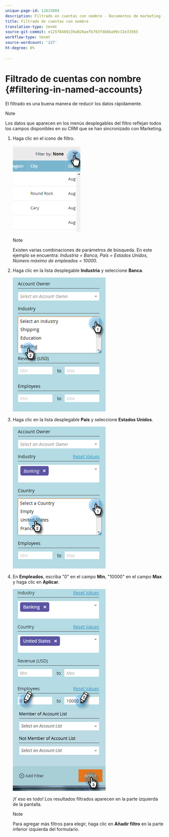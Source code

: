 ```yaml
---
unique-page-id: 12615804
description: Filtrado en cuentas con nombre - Documentos de marketing - Documentación del producto
title: Filtrado de cuentas con nombre
translation-type: tm+mt
source-git-commit: e125f8469239a026aefb703fdb6ba99c32e33565
workflow-type: tm+mt
source-wordcount: '127'
ht-degree: 0%

---
```



# Filtrado de cuentas con nombre {#filtering-in-named-accounts}

El filtrado es una buena manera de reducir los datos rápidamente.

>[!NOTE]
>
>Los datos que aparecen en los menús desplegables del filtro reflejan todos los campos disponibles en su CRM que se han sincronizado con Marketing.

1. Haga clic en el icono de filtro.

   ![](assets/filter-one.png)

   >[!NOTE]
   >
   >Existen varias combinaciones de parámetros de búsqueda. En este ejemplo se encuentra: _Industria = Banca, País = Estados Unidos, Número máximo de empleados = 10000_.

1. Haga clic en la lista desplegable **Industria** y seleccione **Banca**.

   ![](assets/filter-2.png)

1. Haga clic en la lista desplegable **País** y seleccione **Estados Unidos**.

   ![](assets/filter-3.png)

1. En **Empleados**, escriba &quot;0&quot; en el campo **Min**, &quot;10000&quot; en el campo **Max** y haga clic en **Aplicar**.

   ![](assets/four-2.png)

   ¡Y eso es todo! Los resultados filtrados aparecen en la parte izquierda de la pantalla.

   >[!NOTE]
   >
   >Para agregar más filtros para elegir, haga clic en **Añadir filtro** en la parte inferior izquierda del formulario.
